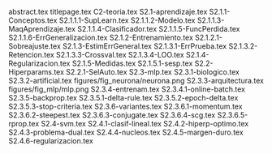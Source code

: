 abstract.tex
titlepage.tex
C2-teoria.tex
S2.1-aprendizaje.tex
S2.1.1-Conceptos.tex
S2.1.1.1-SupLearn.tex
S2.1.1.2-Modelo.tex
S2.1.1.3-MaqAprendizaje.tex
S2.1.1.4-Clasificador.tex
S2.1.1.5-FuncPerdida.tex
S2.1.1.6-ErrGeneralizacion.tex
S2.1.2-Entrenamiento.tex
S2.1.2.1-Sobreajuste.tex
S2.1.3-EstimErrGeneral.tex
S2.1.3.1-ErrPrueba.tex
S2.1.3.2-Retencion.tex
S2.1.3.3-Crossval.tex
S2.1.3.4-LOO.tex
S2.1.4-Regularizacion.tex
S2.1.5-Medidas.tex
S2.1.5.1-sesp.tex
S2.2-Hiperparams.tex
S2.2.1-SelAuto.tex
S2.3-mlp.tex
S2.3.1-biologico.tex
S2.3.2-artificial.tex
figures/fig_neurona/neurona.png
S2.3.3-arquitectura.tex
figures/fig_mlp/mlp.png
S2.3.4-entrenam.tex
S2.3.4.1-online-batch.tex
S2.3.5-backprop.tex
S2.3.5.1-delta-rule.tex
S2.3.5.2-epoch-delta.tex
S2.3.5.3-stop-criteria.tex
S2.3.6-variantes.tex
S2.3.6.1-momentum.tex
S2.3.6.2-steepest.tex
S2.3.6.3-conjugate.tex
S2.3.6.4-scg.tex
S2.3.6.5-rprop.tex
S2.4-svm.tex
S2.4.1-clasif-lineal.tex
S2.4.2-hiperp-optimo.tex
S2.4.3-problema-dual.tex
S2.4.4-nucleos.tex
S2.4.5-margen-duro.tex
S2.4.6-regularizacion.tex
